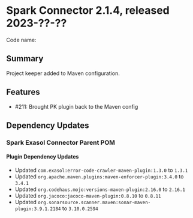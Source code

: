 # Spark Connector 2.1.4, released 2023-??-??

Code name:

## Summary

Project keeper added to Maven configuration.

## Features

* #211: Brought PK plugin back to the Maven config

## Dependency Updates

### Spark Exasol Connector Parent POM

#### Plugin Dependency Updates

* Updated `com.exasol:error-code-crawler-maven-plugin:1.3.0` to `1.3.1`
* Updated `org.apache.maven.plugins:maven-enforcer-plugin:3.4.0` to `3.4.1`
* Updated `org.codehaus.mojo:versions-maven-plugin:2.16.0` to `2.16.1`
* Updated `org.jacoco:jacoco-maven-plugin:0.8.10` to `0.8.11`
* Updated `org.sonarsource.scanner.maven:sonar-maven-plugin:3.9.1.2184` to `3.10.0.2594`

